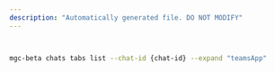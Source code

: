 ```yaml
---
description: "Automatically generated file. DO NOT MODIFY"
---
```


```bash


mgc-beta chats tabs list --chat-id {chat-id} --expand "teamsApp"

```
